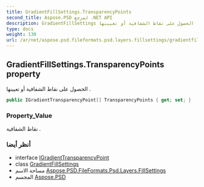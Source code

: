 ```yaml
---
title: GradientFillSettings.TransparencyPoints
second_title: Aspose.PSD لمرجع .NET API
description: GradientFillSettings ملكية. الحصول على نقاط الشفافية أو تعيينها .
type: docs
weight: 130
url: /ar/net/aspose.psd.fileformats.psd.layers.fillsettings/gradientfillsettings/transparencypoints/
---
```

## GradientFillSettings.TransparencyPoints property

الحصول على نقاط الشفافية أو تعيينها .

```csharp
public IGradientTransparencyPoint[] TransparencyPoints { get; set; }
```

### Property_Value

نقاط الشفافية .

### أنظر أيضا

* interface [IGradientTransparencyPoint](../../igradienttransparencypoint/)
* class [GradientFillSettings](../)
* مساحة الاسم [Aspose.PSD.FileFormats.Psd.Layers.FillSettings](../../gradientfillsettings/)
* المجسم [Aspose.PSD](../../../)


